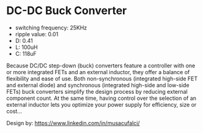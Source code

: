 # DC-DC Buck Converter

- switching frequency: 25KHz 
- ripple value: 0.01 
- D: 0.41 
- L: 100uH 
- C: 118uF


Because DC/DC step-down (buck) converters feature a controller with one or more integrated FETs and an external inductor, they offer a balance of flexibility and ease of use. Both non-synchronous (integrated high-side FET and external diode) and synchronous (integrated high-side and low-side FETs) buck converters simplify the design process by reducing external component count. At the same time, having control over the selection of an external inductor lets you optimize your power supply for efficiency, size or cost...

Design by: https://www.linkedin.com/in/musacufalci/
